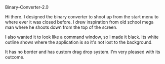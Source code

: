 Binary-Converter-2.0

Hi there. I designed the binary converter to shoot up from the start menu to where ever it was closed before.
I drew inspiration from old school mega man where he shoots down from the top of the screen.

I also wanted it to look like a command window, so I made it black. Its white outline shows where the application is so it's not lost
to the background.

It has no border and has custom drag drop system.
I'm very pleased with its outcome.
